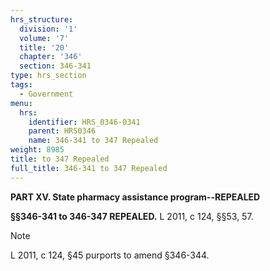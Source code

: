 ```yaml
---
hrs_structure:
  division: '1'
  volume: '7'
  title: '20'
  chapter: '346'
  section: 346-341
type: hrs_section
tags:
  - Government
menu:
  hrs:
    identifier: HRS_0346-0341
    parent: HRS0346
    name: 346-341 to 347 Repealed
weight: 8985
title: to 347 Repealed
full_title: 346-341 to 347 Repealed
---
```

**PART XV. State pharmacy assistance program--REPEALED**

**§§346-341 to 346-347 REPEALED.** L 2011, c 124, §§53, 57.

Note

L 2011, c 124, §45 purports to amend §346-344.
